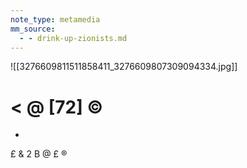 ```yaml
---
note_type: metamedia
mm_source:
  - - drink-up-zionists.md
---
```


![[3276609811511858411_3276609807309094334.jpg]]

<
@
[72]
©
=
*

£
&
2
B
@
£
®


